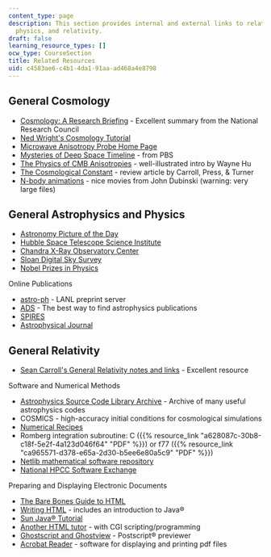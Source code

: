 ```yaml
---
content_type: page
description: This section provides internal and external links to related to cosmology,
  physics, and relativity.
draft: false
learning_resource_types: []
ocw_type: CourseSection
title: Related Resources
uid: c4583ae6-c4b1-4da1-91aa-ad468a4e8798
---
```

## General Cosmology

- [Cosmology: A Research Briefing](http://www.nap.edu/openbook.php?record_id=9293) - Excellent summary from the National Research Council
- [Ned Wright's Cosmology Tutorial](http://www.astro.ucla.edu/~wright/cosmo_01.htm)
- [Microwave Anisotropy Probe Home Page](http://map.gsfc.nasa.gov/)
- [Mysteries of Deep Space Timeline](http://www.pbs.org/deepspace/timeline/index.html) - from PBS
- [The Physics of CMB Anisotropies](http://background.uchicago.edu/) - well-illustrated intro by Wayne Hu
- [The Cosmological Constant](http://nedwww.ipac.caltech.edu/level5/Carroll/frames.html) - review article by Carroll, Press, & Turner
- [N-body animations](http://www.cita.utoronto.ca/~dubinski/movies/) - nice movies from John Dubinski (warning: very large files)

## General Astrophysics and Physics

- [Astronomy Picture of the Day](http://antwrp.gsfc.nasa.gov/apod/astropix.html)
- [Hubble Space Telescope Science Institute](http://www.stsci.edu/resources/)
- [Chandra X-Ray Observatory Center](http://chandra.harvard.edu/)
- [Sloan Digital Sky Survey](http://www.sdss.org/)
- [Nobel Prizes in Physics](http://www.slac.stanford.edu/library/nobel/)

Online Publications

- [astro-ph](http://de.arxiv.org/find/astro-ph/) - LANL preprint server
- [ADS](http://adsabs.harvard.edu/abstract_service.html) - The best way to find astrophysics publications
- [SPIRES](http://www.slac.stanford.edu/spires/)
- [Astrophysical Journal](http://phys.org/journals/astrophysical-journal/)

## General Relativity

- [Sean Carroll's General Relativity notes and links](https://www.preposterousuniverse.com/grnotes/) - Excellent resource

Software and Numerical Methods

- [Astrophysics Source Code Library Archive](http://ascl.net/) - Archive of many useful astrophysics codes
- COSMICS - high-accuracy initial conditions for cosmological simulations
- [Numerical Recipes](https://numerical.recipes/)
- Romberg integration subroutine: C ({{% resource_link "a628087c-30b8-c18f-5e2f-4a123d046f64" "PDF" %}}) or f77 ({{% resource_link "ca965571-d378-e65a-2d30-b5ee6e80a5c9" "PDF" %}})
- [Netlib mathematical software repository](http://www.netlib.org/)
- [National HPCC Software Exchange](https://ieeexplore.ieee.org/document/388962)

Preparing and Displaying Electronic Documents

- [The Bare Bones Guide to HTML](http://werbach.com/barebones/barebone.html)
- [Writing HTML](http://www.math.unm.edu/writingHTML/tut/index.html) - includes an introduction to Java®
- [Sun Java® Tutorial](http://java.sun.com/docs/books/tutorial/index.html)
- [Another HTML tutor](http://sites.utoronto.ca/webdocs/HTMLdocs/NewHTML/intro.html) - with CGI scripting/programming
- [Ghostscript and Ghostview](http://pages.cs.wisc.edu/~ghost/) - Postscript® previewer
- [Acrobat Reader](http://www.adobe.com/support/downloads/main.html) - software for displaying and printing pdf files